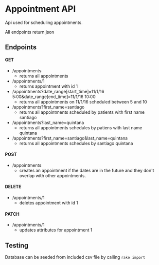 # Appointment API

Api used for scheduling appointments.

All endpoints return json

## Endpoints

#### GET 
  + /appointments
    - returns all appointments
  + /appointments/1 
    - returns appointment with id 1
  + /appointments?date_range[start_time]=11/1/16 5:00&date_range[end_time]=11/1/16 10:00
    - returns all appointments on 11/1/16 scheduled between 5 and 10
  + /appointments?first_name=santiago
    - returns all appointments scheduled by patients with first name santiago
  + /appointments?last_name=quintana
    - returns all appointments schedules by patiens with last name quintana
  + /appointments?first_name=santiago&last_name=quintana
    - returns all appointments schedules by santiago quintana

#### POST 
  + /appointments
    - creates an appointment if the dates are in the future and they don't overlap with other appointments.

#### DELETE 
  + /appointments/1
    - deletes appointment with id 1

#### PATCH 
  + /appointments/1
    - updates attributes for appointment 1

## Testing

Database can be seeded from included csv file by calling `rake import`